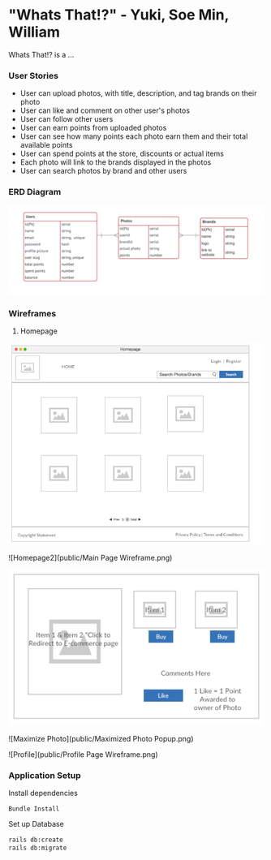 # "Whats That!?" - Yuki, Soe Min, William

Whats That!? is a ...

### User Stories

* User can upload photos, with title, description, and tag brands on their photo
* User can like and comment on other user's photos
* User can follow other users
* User can earn points from uploaded photos
* User can see how many points each photo earn them and their total available points
* User can spend points at the store, discounts or actual items
* Each photo will link to the brands displayed in the photos
* User can search photos by brand and other users


### ERD Diagram

![ERD Diagram](public/Project_3_ERD.png)


### Wireframes

1. Homepage

![Homepage](public/homepage.png)

![Homepage2](public/Main Page Wireframe.png)

![Photo](public/photo.png)

![Maximize Photo](public/Maximized Photo Popup.png)

![Profile](public/Profile Page Wireframe.png)

### Application Setup

Install dependencies
```
Bundle Install
```
Set up Database
```
rails db:create
rails db:migrate
```
